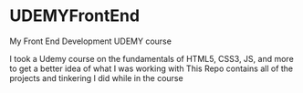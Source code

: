 # UDEMYFrontEnd
My Front End Development UDEMY course

I took a Udemy course on the fundamentals of HTML5, CSS3, JS, and more to get a better idea of what I was working with
This Repo contains all of the projects and tinkering I did while in the course
